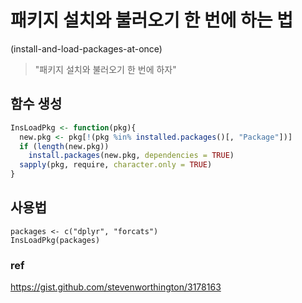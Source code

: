 # 패키지 설치와 불러오기 한 번에 하는 법
(install-and-load-packages-at-once)
> "패키지 설치와 불러오기 한 번에 하자"

## 함수 생성
```r
InsLoadPkg <- function(pkg){
  new.pkg <- pkg[!(pkg %in% installed.packages()[, "Package"])]
  if (length(new.pkg)) 
    install.packages(new.pkg, dependencies = TRUE)
  sapply(pkg, require, character.only = TRUE)
}
```
## 사용법 
```
packages <- c("dplyr", "forcats")
InsLoadPkg(packages)
```
### ref
https://gist.github.com/stevenworthington/3178163
